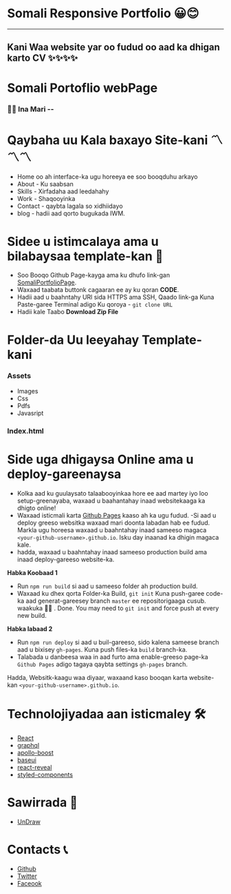 # Somali Responsive Portfolio 😀😊
-------------------------------------------------------------------
## Kani Waa website yar oo fudud oo aad ka dhigan karto CV  ✨✨✨✨

# Somali Portoflio webPage 

<!-- ![just-a-web-portfolio](/saed.jpg=20x)  -->

### 🙋‍♂️ Ina Mari --

# Qaybaha uu Kala baxayo Site-kani 〽〽〽

- Home oo ah interface-ka ugu horeeya ee soo booqduhu arkayo 
- About - Ku saabsan
- Skills - Xirfadaha  aad leedahahy
- Work - Shaqooyinka 
- Contact - qaybta lagala so xidhiidayo 
- blog - hadii aad qorto bugukada IWM.

# Sidee u istimcalaya ama u bilabaysaa template-kan  🎁

- Soo Booqo Github Page-kayga ama ku dhufo link-gan [SomaliPortfolioPage](https://github.com/saedMuhamed/SomaliPortfolioPage).
- Waxaad taabata buttonk cagaaran ee ay ku qoran **CODE**. 
- Hadii aad u baahntahy URl sida HTTPS ama SSH,  Qaado link-ga Kuna Paste-garee Terminal adigo Ku qoroya - `git clone URL`
- Hadii kale Taabo **Download Zip File** 

# Folder-da Uu leeyahay Template-kani 
### Assets 
  - Images 
  - Css 
  - Pdfs
  - Javasript
### Index.html 

# Side uga dhigaysa Online ama u deploy-gareenaysa

- Kolka aad ku guulaysato talaabooyinkaa hore ee aad martey iyo loo setup-greenayaba, waxaad u baahantahay inaad websitekaaga ka dhigto online!
- Waxaad isticmali karta [Github Pages](https://create-react-app.dev/docs/deployment/#github-pages) kaaso ah ka ugu fudud.
  -Si aad u deploy greeso websitka waxaad mari doonta labadan hab ee fudud. Markla ugu horeesa waxaad u baahntahay inaad sameeso magaca `<your-github-username>.github.io`. Isku day inaanad ka dhigin magaca kale.
- hadda, waxaad u baahntahay inaad sameeso production build ama inaad deploy-gareeso website-ka.

**Habka Koobaad 1**

- Run `npm run build` si aad u sameeso folder ah production build.
- Waxaad ku dhex qorta Folder-ka Build, `git init` Kuna push-garee code-ka aad generat-gareesey branch `master` ee repositorigaaga cusub. waakuka 🤷‍♀️ . Done.
  You may need to `git init` and force push at every new build.

**Habka labaad 2**

- Run `npm run deploy` si aad u buil-gareeso, sido kalena sameese branch aad u bixisey `gh-pages`. Kuna push files-ka `build` branch-ka.
- Talabada u danbeesa waa in aad furto ama enable-greeso page-ka `Github Pages` adigo tagaya qaybta settings `gh-pages` branch.

Hadda, Websitk-kaagu waa diyaar, waxaand kaso booqan karta website-kan `<your-github-username>.github.io`.

# Technolojiyadaa aan isticmaley 🛠️

- [React](https://reactjs.org/)
- [graphql](https://graphql.org/)
- [apollo-boost](https://www.apollographql.com/docs/react/get-started/)
- [baseui](https://github.com/uber/baseweb)
- [react-reveal](https://www.react-reveal.com/)
- [styled-components](https://styled-components.com/)

# Sawirrada 🍥

- [UnDraw](https://undraw.co/illustrations)

# Contacts 📞

- [Github](https://github.com/saedMuhamed)
- [Twitter](https://twitter.com/saedmuhamed3)
- [Faceook](https://www.facebook.com/sxabo)


